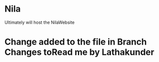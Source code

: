 # Nila
Ultimately will host the NilaWebsite
# Change added to the file in Branch Changes toRead me by Lathakunder

